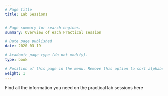 ```yaml
---
# Page title
title: Lab Sessions


# Page summary for search engines.
summary: Overview of each Practical session

# Date page published
date: 2020-03-19

# Academic page type (do not modify).
type: book

# Position of this page in the menu. Remove this option to sort alphabetically.
weight: 1
---
```


Find all the information you need on the practical lab sessions here
